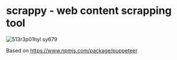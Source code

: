 # scrappy - web content scrapping tool

![513r3p01hyl _sy679_](https://user-images.githubusercontent.com/2033580/29814478-c241c266-8cad-11e7-9b94-06b04405bec0.jpg)

Based on https://www.npmjs.com/package/puppeteer
